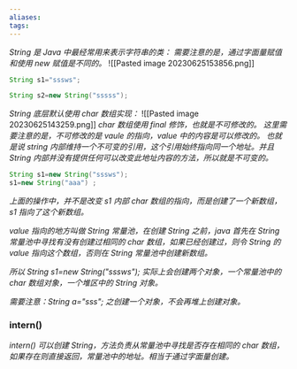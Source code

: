 ```yaml
---
aliases: 
tags: 
---
```

*String 是 Java 中最经常用来表示字符串的类：*
*需要注意的是，通过字面量赋值和使用 new 赋值是不同的。*
![[Pasted image 20230625153856.png]]

```java
String s1="sssws";

String s2=new String("sssss");
```

*String 底层默认使用 char 数组实现：*
![[Pasted image 20230625143259.png]]
*char 数组使用 final 修饰，也就是不可修改的。*
*这里需要注意的是，不可修改的是 vaule 的指向，value 中的内容是可以修改的。*
*也就是说 string 内部维持一个不可变的引用，这个引用始终指向同一个地址。并且 String 内部并没有提供任何可以改变此地址内容的方法，所以就是不可变的。*

```java
String s1=new String("sssws");
s1=new String("aaa") ;
```

*上面的操作中，并不是改变 s1 内部 char 数组的指向，而是创建了一个新数组，s1 指向了这个新数组。*

*value 指向的地方叫做 String 常量池，在创建 String 之前，java 首先在 String 常量池中寻找有没有创建过相同的 char 数组，如果已经创建过，则令 String 的 value 指向这个数组，否则在 String 常量池中创建新数组。*

*所以 String s1=new String("sssws"); 实际上会创建两个对象，一个常量池中的 char 数组对象，一个堆区中的 String 对象。*


*需要注意：String a="sss"; 之创建一个对象，不会再堆上创建对象。*

### intern()

*intern() 可以创建 String，方法负责从常量池中寻找是否存在相同的 char 数组，如果存在则直接返回，常量池中的地址。相当于通过字面量创建。*
